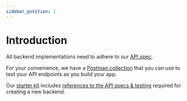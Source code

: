 ```yaml
---
sidebar_position: 1
---
```


# Introduction


All backend implementations need to adhere to our [API spec](https://github.com/gothinkster/realworld/tree/master/api).

For your convenience, we have a [Postman collection](https://github.com/gothinkster/realworld/blob/main/api/Conduit.postman_collection.json) that you can use to test your API endpoints as you build your app.

Our [starter kit](https://github.com/gothinkster/realworld-starter-kit) includes [references to the API specs & testing](https://github.com/gothinkster/realworld-starter-kit/blob/master/BACKEND_INSTRUCTIONS.md) required for creating a new backend.
